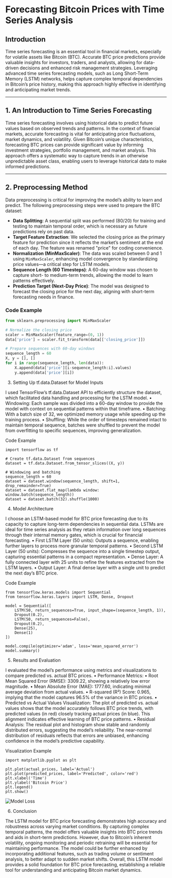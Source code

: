 # Forecasting Bitcoin Prices with Time Series Analysis

## Introduction
Time series forecasting is an essential tool in financial markets, especially for volatile assets like Bitcoin (BTC). Accurate BTC price predictions provide valuable insights for investors, traders, and analysts, allowing for data-driven decisions and enhanced risk management strategies. Leveraging advanced time series forecasting models, such as Long Short-Term Memory (LSTM) networks, helps capture complex temporal dependencies in Bitcoin’s price history, making this approach highly effective in identifying and anticipating market trends.

---

## 1. An Introduction to Time Series Forecasting
Time series forecasting involves using historical data to predict future values based on observed trends and patterns. In the context of financial markets, accurate forecasting is vital for anticipating price fluctuations, market dynamics, and volatility. Given Bitcoin’s unique characteristics, forecasting BTC prices can provide significant value by informing investment strategies, portfolio management, and market analysis. This approach offers a systematic way to capture trends in an otherwise unpredictable asset class, enabling users to leverage historical data to make informed predictions.

---

## 2. Preprocessing Method
Data preprocessing is critical for improving the model’s ability to learn and predict. The following preprocessing steps were used to prepare the BTC dataset:

- **Data Splitting**: A sequential split was performed (80/20) for training and testing to maintain temporal order, which is necessary as future predictions rely on past data.
- **Target Feature Extraction**: We selected the closing price as the primary feature for prediction since it reflects the market’s sentiment at the end of each day. The feature was renamed "price" for coding convenience.
- **Normalization (MinMaxScaler)**: The data was scaled between 0 and 1 using `MinMaxScaler`, enhancing model convergence by standardizing price values—a critical step for LSTM models.
- **Sequence Length (60 Timesteps)**: A 60-day window was chosen to capture short- to medium-term trends, allowing the model to learn patterns effectively.
- **Prediction Target (Next-Day Price)**: The model was designed to forecast the closing price for the next day, aligning with short-term forecasting needs in finance.

### Code Example
```python
from sklearn.preprocessing import MinMaxScaler

# Normalize the closing price
scaler = MinMaxScaler(feature_range=(0, 1))
data['price'] = scaler.fit_transform(data[['closing_price']])

# Prepare sequences with 60-day windows
sequence_length = 60
X, y = [], []
for i in range(sequence_length, len(data)):
    X.append(data['price'][i-sequence_length:i].values)
    y.append(data['price'][i])
```

3. Setting Up tf.data.Dataset for Model Inputs

I used TensorFlow’s tf.data.Dataset API to efficiently structure the dataset, which facilitated data handling and processing for the LSTM model.
	•	Windowing: Each sample was divided into a 60-day window to provide the model with context on sequential patterns within that timeframe.
	•	Batching: With a batch size of 32, we optimized memory usage while speeding up the training process.
	•	Shuffling: While the order of timesteps remained intact to maintain temporal sequence, batches were shuffled to prevent the model from overfitting to specific sequences, improving generalization.

Code Example
```
import tensorflow as tf

# Create tf.data.Dataset from sequences
dataset = tf.data.Dataset.from_tensor_slices((X, y))

# Windowing and batching
sequence_length = 60
dataset = dataset.window(sequence_length, shift=1, drop_remainder=True)
dataset = dataset.flat_map(lambda window: window.batch(sequence_length))
dataset = dataset.batch(32).shuffle(1000)
```
4. Model Architecture

I choose an LSTM-based model for BTC price forecasting due to its capacity to capture long-term dependencies in sequential data. LSTMs are ideal for time series analysis as they retain information over long sequences through their internal memory gates, which is crucial for financial forecasting.
	•	First LSTM Layer (50 units): Outputs a sequence, enabling further layers to process more granular temporal patterns.
	•	Second LSTM Layer (50 units): Compresses the sequence into a single timestep output, capturing essential patterns in a compact representation.
	•	Dense Layer: A fully connected layer with 25 units to refine the features extracted from the LSTM layers.
	•	Output Layer: A final dense layer with a single unit to predict the next day’s BTC price.

Code Example

```
from tensorflow.keras.models import Sequential
from tensorflow.keras.layers import LSTM, Dense, Dropout

model = Sequential([
    LSTM(50, return_sequences=True, input_shape=(sequence_length, 1)),
    Dropout(0.2),
    LSTM(50, return_sequences=False),
    Dropout(0.2),
    Dense(25),
    Dense(1)
])

model.compile(optimizer='adam', loss='mean_squared_error')
model.summary()
```

5. Results and Evaluation

I evaluated the model’s performance using metrics and visualizations to compare predicted vs. actual BTC prices.
	•	Performance Metrics:
	•	Root Mean Squared Error (RMSE): 3309.22, showing a relatively low error magnitude.
	•	Mean Absolute Error (MAE): 1777.60, indicating minimal average deviation from actual values.
	•	R-squared (R²) Score: 0.965, implying that the model captures 96.5% of the variance in BTC prices.
	•	Predicted vs Actual Values Visualization:
The plot of predicted vs. actual values shows that the model accurately follows BTC price trends, with predicted values (in red) closely tracking actual prices (in blue). This alignment indicates effective learning of BTC price patterns.
	•	Residual Analysis:
The residual plot and histogram show stable and randomly distributed errors, suggesting the model’s reliability. The near-normal distribution of residuals reflects that errors are unbiased, enhancing confidence in the model’s predictive capability.

Visualization Example

```
import matplotlib.pyplot as plt

plt.plot(actual_prices, label='Actual')
plt.plot(predicted_prices, label='Predicted', color='red')
plt.xlabel('Time')
plt.ylabel('Bitcoin Price')
plt.legend()
plt.show()
```

![Model Loss](https://github.com/user-attachments/assets/807b99fa-7601-476a-8b6c-10c0d2310ff9)


6. Conclusion

The LSTM model for BTC price forecasting demonstrates high accuracy and robustness across varying market conditions. By capturing complex temporal patterns, the model offers valuable insights into BTC price trends and aids in short-term predictions. However, due to Bitcoin’s inherent volatility, ongoing monitoring and periodic retraining will be essential for maintaining performance. The model could be further enhanced by incorporating additional features, such as trading volume or sentiment analysis, to better adapt to sudden market shifts. Overall, this LSTM model provides a solid foundation for BTC price forecasting, establishing a reliable tool for understanding and anticipating Bitcoin market dynamics.

